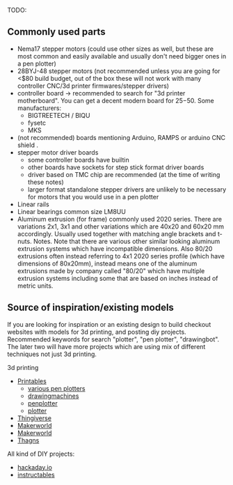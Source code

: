 TODO:

## Commonly used parts

* Nema17 stepper motors (could use other sizes as well, but these are most common and easily available and usually don't need bigger ones in a pen plotter)
* 28BYJ-48 stepper motors (not recommended unless you are going for <$80 build budget, out of the box these will not work with many controller CNC/3d printer firmwares/stepper drivers)
* controller board -> recommended to search for "3d printer motherboard". You can get a decent modern board for $25-$50. Some manufacturers:
  - BIGTREETECH / BIQU
  - fysetc 
  - MKS
* (not recommended) boards mentioning Arduino, RAMPS or arduino CNC shield .
* stepper motor driver boards
  - some controller boards have builtin
  - other boards have sockets for step stick format driver boards
  - driver based on TMC chip are recommended (at the time of writing these notes)
  - larger format standalone stepper drivers are unlikely to be necessary for motors that you would use in a pen plotter
* Linear rails
* Linear bearings common size LM8UU
* Aluminum extrusion (for frame) commonly used 2020 series. There are variations 2x1, 3x1 and other variations which are 40x20 and 60x20 mm accordingly. Usually used together with matching angle brackets and t-nuts. Notes. Note that there are various other similar looking aluminum extrusion systems which have incompatible dimensions. Also 80/20 extrusions often instead referring to 4x1 2020 series profile (which have dimensions of 80x20mm), instead means one of the aluminum extrusions made by company called "80/20" which have multiple extrusion systems including some that are based on inches instead of metric units.
## Source of inspiration/existing models

If you are looking for inspiration or an existing design to build checkout websites with models for 3d printing, and posting diy projects. Recommended keywords for search "plotter", "pen plotter", "drawingbot". The later two will have more projects which are using mix of different techniques not just 3d printing.

3d printing
* [Printables](https://www.printables.com/search/models?q=plotter)
   * [various pen plotters](https://www.printables.com/@Kabacis_332837/collections/1870431)
   * [drawingmachines](https://www.printables.com/search/models?q=tag%3Adrawingmachine)
   * [penplotter](https://www.printables.com/search/models?q=tag%3Apenplotter)
   * [plotter](https://www.printables.com/search/models?q=tag%3Aplotter)
* [Thingiverse](https://www.thingiverse.com/search?q=plotter)
* [Makerworld](https://makerworld.com/en/search/models?keyword=plotter)
* [Makerworld](https://makerworld.com/en/search/models?keyword=plotter)
* [Thagns](https://thangs.com/search/pen%20plotter?scope=all)

All kind of DIY projects:
* [hackaday.io](https://hackaday.io/search?term=pen+plotter)
* [instructables](https://www.instructables.com/search/?q=plotter&projects=all)
